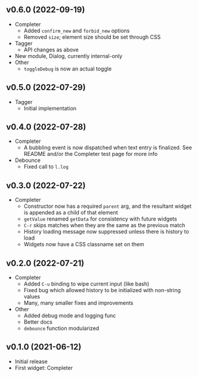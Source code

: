 ## v0.6.0 (2022-09-19)

- Completer
  - Added `confirm_new` and `forbid_new` options
  - Removed `size`; element size should be set through CSS
- Tagger
  - API changes as above
- New module, Dialog, currently internal-only
- Other
  - `toggleDebug` is now an actual toggle

## v0.5.0 (2022-07-29)

- Tagger
  - Initial implementation


## v0.4.0 (2022-07-28)

- Completer
  - A bubbling event is now dispatched when text entry is
    finalized. See README and/or the Completer test page for more info
- Debounce
  - Fixed call to `l.log`


## v0.3.0 (2022-07-22)

- Completer
  - Constructor now has a required `parent` arg, and the resultant
    widget is appended as a child of that element
  - `getValue` renamed `getData` for consistency with future widgets
  - `C-r` skips matches when they are the same as the previous match
  - History loading message now suppressed unless there is history to
    load
  - Widgets now have a CSS classname set on them


## v0.2.0 (2022-07-21)

- Completer
  - Added `C-u` binding to wipe current input (like bash)
  - Fixed bug which allowed history to be initialized with non-string
    values
  - Many, many smaller fixes and improvements
- Other
  - Added debug mode and logging func
  - Better docs
  - `debounce` function modularized


## v0.1.0 (2021-06-12)

- Initial release
- First widget: Completer
